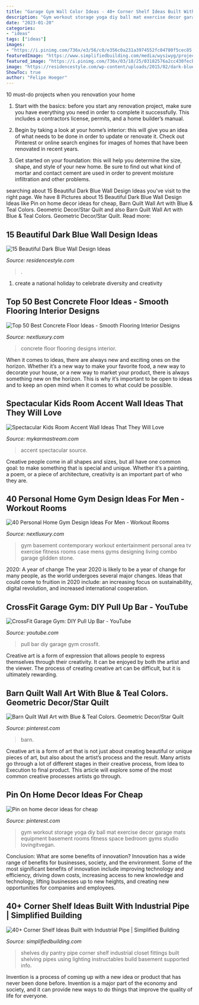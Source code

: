 ```yaml
---
title: "Garage Gym Wall Color Ideas - 40+ Corner Shelf Ideas Built With Industrial Pipe"
description: "Gym workout storage yoga diy ball mat exercise decor garage mats equipment basement rooms fitness space bedroom gyms studio lovingitvegan"
date: "2023-01-20"
categories:
- "ideas"
tags: ["ideas"]
images:
- "https://i.pinimg.com/736x/e3/56/c0/e356c0a231a3974552fc04780f5cec85.jpg"
featuredImage: "https://www.simplifiedbuilding.com/media/wysiwyg/projects/diy-corner-shelf-ideas/diy-corner-shelf-idea-0-13.jpg"
featured_image: "https://i.pinimg.com/736x/03/18/25/03182576a2cc430fecbf0993dae9ad55.jpg"
image: "https://residencestyle.com/wp-content/uploads/2015/02/dark-blue-walls-in-living-room-with-navy-blue-coach-and-fresh-green-accent.jpg"
ShowToc: true
author: "Felipe Hoeger"
---
```



10 must-do projects when you renovation your home
1. Start with the basics: before you start any renovation project, make sure you have everything you need in order to complete it successfully. This includes a contractors license, permits, and a home builder’s manual.
2. Begin by taking a look at your home’s interior: this will give you an idea of what needs to be done in order to update or renovate it. Check out Pinterest or online search engines for images of homes that have been renovated in recent years.

3. Get started on your foundation: this will help you determine the size, shape, and style of your new home. Be sure to find out what kind of mortar and contact cement are used in order to prevent moisture infiltration and other problems.


	

		
searching about 15 Beautiful Dark Blue Wall Design Ideas you've visit to the right page. We have 8 Pictures about 15 Beautiful Dark Blue Wall Design Ideas like Pin on home decor ideas for cheap, Barn Quilt Wall Art with Blue &amp; Teal Colors. Geometric Decor/Star Quilt and also Barn Quilt Wall Art with Blue &amp; Teal Colors. Geometric Decor/Star Quilt. Read more:
		
    
## 15 Beautiful Dark Blue Wall Design Ideas

<img loading=lazy src="https://residencestyle.com/wp-content/uploads/2015/02/dark-blue-walls-in-living-room-with-navy-blue-coach-and-fresh-green-accent.jpg" onerror="this.onerror=null;this.src='https://tse1.mm.bing.net/th?id=OIP.XcidFekkUTv4hzSKJMw6AwHaFd&amp;pid=15.1';" alt="15 Beautiful Dark Blue Wall Design Ideas">

_Source: residencestyle.com_

>. 

	

1. create a national holiday to celebrate diversity and creativity

    
## Top 50 Best Concrete Floor Ideas - Smooth Flooring Interior Designs

<img loading=lazy src="http://nextluxury.com/wp-content/uploads/copper-concrete-floor-ideas.jpg" onerror="this.onerror=null;this.src='https://tse4.mm.bing.net/th?id=OIP.tcZNaYP6jBOkDnmftI_vgAAAAA&amp;pid=15.1';" alt="Top 50 Best Concrete Floor Ideas - Smooth Flooring Interior Designs">

_Source: nextluxury.com_

>concrete floor flooring designs interior. 

	

When it comes to ideas, there are always new and exciting ones on the horizon. Whether it’s a new way to make your favorite food, a new way to decorate your house, or a new way to market your product, there is always something new on the horizon. This is why it’s important to be open to ideas and to keep an open mind when it comes to what could be possible.

    
## Spectacular Kids Room Accent Wall Ideas That They Will Love

<img loading=lazy src="http://mykarmastream.com/wp-content/uploads/2018/02/kids-room-accent-wall-8-.jpg" onerror="this.onerror=null;this.src='https://tse3.mm.bing.net/th?id=OIP.ztJxDhrVxibKj1ic241fkwHaKR&amp;pid=15.1';" alt="Spectacular Kids Room Accent Wall Ideas That They Will Love">

_Source: mykarmastream.com_

>accent spectacular source. 

	

Creative people come in all shapes and sizes, but all have one common goal: to make something that is special and unique. Whether it’s a painting, a poem, or a piece of architecture, creativity is an important part of who they are.

    
## 40 Personal Home Gym Design Ideas For Men - Workout Rooms

<img loading=lazy src="http://nextluxury.com/wp-content/uploads/mens-simple-home-basement-design-ideas.jpg" onerror="this.onerror=null;this.src='https://tse4.mm.bing.net/th?id=OIP.8Vy05Gnx6ti5ITbKDfA6jQHaE8&amp;pid=15.1';" alt="40 Personal Home Gym Design Ideas For Men - Workout Rooms">

_Source: nextluxury.com_

>gym basement contemporary workout entertainment personal area tv exercise fitness rooms case mens gyms designing living combo garage glidden stone. 

	

2020: A year of change
The year 2020 is likely to be a year of change for many people, as the world undergoes several major changes. Ideas that could come to fruition in 2020 include: an increasing focus on sustainability, digital revolution, and increased international cooperation.

    
## CrossFit Garage Gym: DIY Pull Up Bar - YouTube

<img loading=lazy src="http://i.ytimg.com/vi/A0IBSj5rdn8/hqdefault.jpg" onerror="this.onerror=null;this.src='https://tse3.mm.bing.net/th?id=OIP.1cIERVaXBtjrNjndKnqU9QHaFj&amp;pid=15.1';" alt="CrossFit Garage Gym: DIY Pull Up Bar - YouTube">

_Source: youtube.com_

>pull bar diy garage gym crossfit. 

	

Creative art is a form of expression that allows people to express themselves through their creativity. It can be enjoyed by both the artist and the viewer. The process of creating creative art can be difficult, but it is ultimately rewarding.

    
## Barn Quilt Wall Art With Blue &amp; Teal Colors. Geometric Decor/Star Quilt

<img loading=lazy src="https://i.pinimg.com/736x/03/18/25/03182576a2cc430fecbf0993dae9ad55.jpg" onerror="this.onerror=null;this.src='https://tse4.mm.bing.net/th?id=OIP.5C_FXah5FrLUwXF49HErlwHaHa&amp;pid=15.1';" alt="Barn Quilt Wall Art with Blue &amp; Teal Colors. Geometric Decor/Star Quilt">

_Source: pinterest.com_

>barn. 

	

Creative art is a form of art that is not just about creating beautiful or unique pieces of art, but also about the artist’s process and the result. Many artists go through a lot of different stages in their creative process, from Idea to Execution to final product. This article will explore some of the most common creative processes artists go through.

    
## Pin On Home Decor Ideas For Cheap

<img loading=lazy src="https://i.pinimg.com/736x/e3/56/c0/e356c0a231a3974552fc04780f5cec85.jpg" onerror="this.onerror=null;this.src='https://tse3.mm.bing.net/th?id=OIP.yFNn4XWAN0VD8Y12AC9zTgHaJ3&amp;pid=15.1';" alt="Pin on home decor ideas for cheap">

_Source: pinterest.com_

>gym workout storage yoga diy ball mat exercise decor garage mats equipment basement rooms fitness space bedroom gyms studio lovingitvegan. 

	

Conclusion: What are some benefits of innovation?
Innovation has a wide range of benefits for businesses, society, and the environment. Some of the most significant benefits of innovation include improving technology and efficiency, driving down costs, increasing access to new knowledge and technology, lifting businesses up to new heights, and creating new opportunities for companies and employees.

    
## 40+ Corner Shelf Ideas Built With Industrial Pipe | Simplified Building

<img loading=lazy src="https://www.simplifiedbuilding.com/media/wysiwyg/projects/diy-corner-shelf-ideas/diy-corner-shelf-idea-0-13.jpg" onerror="this.onerror=null;this.src='https://tse2.mm.bing.net/th?id=OIP.pWOho8TibPxFiaenmpvYbAHaJ4&amp;pid=15.1';" alt="40+ Corner Shelf Ideas Built with Industrial Pipe | Simplified Building">

_Source: simplifiedbuilding.com_

>shelves diy pantry pipe corner shelf industrial closet fittings built shelving pipes using lighting instructables build basement supported info. 

	

Invention is a process of coming up with a new idea or product that has never been done before. Invention is a major part of the economy and society, and it can provide new ways to do things that improve the quality of life for everyone.

